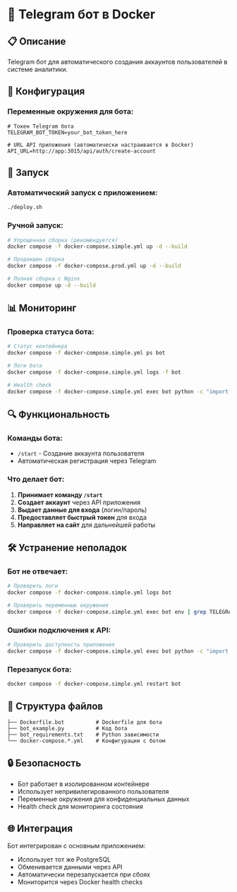 # 🤖 Telegram бот в Docker

## 📋 Описание

Telegram бот для автоматического создания аккаунтов пользователей в системе аналитики.

## 🔧 Конфигурация

### Переменные окружения для бота:

```env
# Токен Telegram бота
TELEGRAM_BOT_TOKEN=your_bot_token_here

# URL API приложения (автоматически настраивается в Docker)
API_URL=http://app:3015/api/auth/create-account
```

## 🚀 Запуск

### Автоматический запуск с приложением:
```bash
./deploy.sh
```

### Ручной запуск:
```bash
# Упрощенная сборка (рекомендуется)
docker compose -f docker-compose.simple.yml up -d --build

# Продакшен сборка
docker compose -f docker-compose.prod.yml up -d --build

# Полная сборка с Nginx
docker compose up -d --build
```

## 📊 Мониторинг

### Проверка статуса бота:
```bash
# Статус контейнера
docker compose -f docker-compose.simple.yml ps bot

# Логи бота
docker compose -f docker-compose.simple.yml logs -f bot

# Health check
docker compose -f docker-compose.simple.yml exec bot python -c "import requests; requests.get('http://app:3015/api/health')"
```

## 🔍 Функциональность

### Команды бота:
- `/start` - Создание аккаунта пользователя
- Автоматическая регистрация через Telegram

### Что делает бот:
1. **Принимает команду `/start`**
2. **Создает аккаунт** через API приложения
3. **Выдает данные для входа** (логин/пароль)
4. **Предоставляет быстрый токен** для входа
5. **Направляет на сайт** для дальнейшей работы

## 🛠️ Устранение неполадок

### Бот не отвечает:
```bash
# Проверить логи
docker compose -f docker-compose.simple.yml logs bot

# Проверить переменные окружения
docker compose -f docker-compose.simple.yml exec bot env | grep TELEGRAM
```

### Ошибки подключения к API:
```bash
# Проверить доступность приложения
docker compose -f docker-compose.simple.yml exec bot python -c "import requests; print(requests.get('http://app:3015/api/health').text)"
```

### Перезапуск бота:
```bash
docker compose -f docker-compose.simple.yml restart bot
```

## 📝 Структура файлов

```
├── Dockerfile.bot          # Dockerfile для бота
├── bot_example.py          # Код бота
├── bot_requirements.txt    # Python зависимости
└── docker-compose.*.yml    # Конфигурации с ботом
```

## 🔒 Безопасность

- Бот работает в изолированном контейнере
- Использует непривилегированного пользователя
- Переменные окружения для конфиденциальных данных
- Health check для мониторинга состояния

## 🌐 Интеграция

Бот интегрирован с основным приложением:
- Использует тот же PostgreSQL
- Обменивается данными через API
- Автоматически перезапускается при сбоях
- Мониторится через Docker health checks

